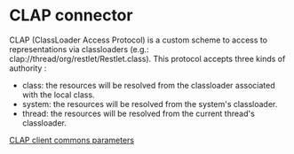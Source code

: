 CLAP connector
==============

CLAP (ClassLoader Access Protocol) is a custom scheme to access to
representations via classloaders (e.g.:
clap://thread/org/restlet/Restlet.class). This protocol accepts three
kinds of authority :

-   class: the resources will be resolved from the classloader
    associated with the local class.
-   system: the resources will be resolved from the system's
    classloader.
-   thread: the resources will be resolved from the current thread's
    classloader.

[CLAP client commons
parameters](http://restlet.org/learn/javadocs/2.0/jse/engine/index.html?org/restlet/engine/local/ClapClientHelper.html)

